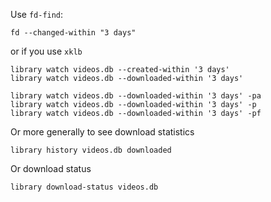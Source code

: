 Use `fd-find`:

    fd --changed-within "3 days"

or if you use `xklb`

    library watch videos.db --created-within '3 days'
    library watch videos.db --downloaded-within '3 days'

    library watch videos.db --downloaded-within '3 days' -pa
    library watch videos.db --downloaded-within '3 days' -p
    library watch videos.db --downloaded-within '3 days' -pf

Or more generally to see download statistics

    library history videos.db downloaded

Or download status

    library download-status videos.db
